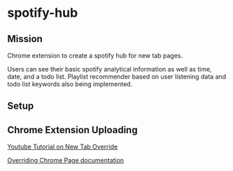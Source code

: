 # spotify-hub

## Mission
Chrome extension to create a spotify hub for new tab pages. 

Users can see their basic spotify analytical information as well as time, date, and a todo list. Playlist recommender based on user listening data and todo list keywords also being implemented.

## Setup



## Chrome Extension Uploading
[Youtube Tutorial on New Tab Override](https://www.youtube.com/watch?v=vNb3P5KIxXw)

[Overriding Chrome Page documentation](https://developer.chrome.com/extensions/override)
